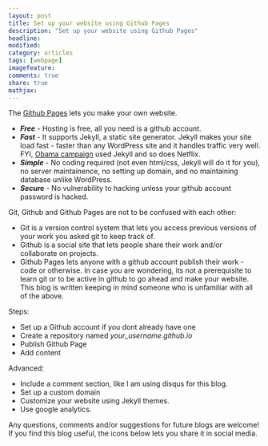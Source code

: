 ```yaml
---
layout: post
title: Set up your website using Github Pages 
description: "Set up your website using Github Pages"
headline:
modified: 
category: articles
tags: [webpage]
imagefeature: 
comments: true
share: true
mathjax:
---
```



The [Github Pages](https://pages.github.com/) lets you make your own website. 

* **_Free_** - Hosting is free, all you need is a github account.
* **_Fast_** - It supports Jekyll, a static site generator. Jekyll makes your site load fast - faster than any WordPress site and it handles traffic very well. FYI, [Obama campaign](https://contribute.ofa.us/donation/index-ovf-ec-alt-1.html) used Jekyll and so does Netflix.
* **_Simple_** - No coding required (not even html/css, Jekyll will do it for you), no server maintainence, no setting up domain, and no maintaining database unlike WordPress. 
* **_Secure_** - No vulnerability to hacking unless your github account password is hacked.

Git, Github and Github Pages are not to be confused with each other:
* Git is a version control system that lets you access previous versions of your work you asked git to keep track of. 
* Github is a social site that lets people share their work and/or collaborate on projects. 
* Github Pages lets anyone with a github account publish their work - code or otherwise. 
In case you are wondering, its not a prerequisite to learn git or to be active in github to go ahead and make your website. This blog is written keeping in mind someone who is unfamiliar with all of the above. 

Steps:
* Set up a Github account if you dont already have one
* Create a repository named *your_username.github.io*
* Publish Github Page
* Add content 

Advanced:
* Include a comment section, like I am using disqus for this blog.
* Set up a custom domain
* Customize your website using Jekyll themes.
* Use google analytics.

Any questions, comments and/or suggestions for future blogs are welcome! If you find this blog useful, the icons below lets you share it in social media.
